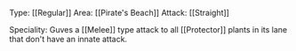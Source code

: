 Type: [[Regular]]
Area: [[Pirate's Beach]]
Attack: [[Straight]]

Speciality: Guves a [[Melee]] type attack to all [[Protector]] plants in its lane that don't have an innate attack.